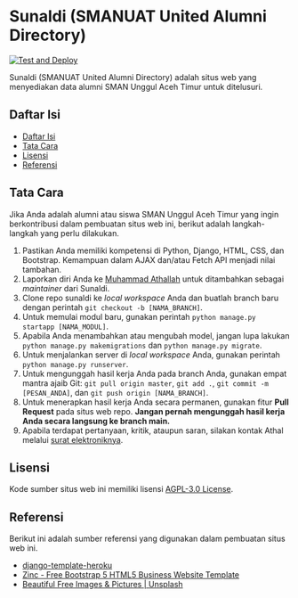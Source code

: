 # Sunaldi (SMANUAT United Alumni Directory)

[![Test and Deploy][actions-badge]][commits-gh]

Sunaldi (SMANUAT United Alumni Directory) adalah situs web yang menyediakan data alumni SMAN Unggul Aceh Timur untuk ditelusuri.

## Daftar Isi

- [Daftar Isi](#daftar-isi)
- [Tata Cara](#tata-cara)
- [Lisensi](#lisensi)
- [Referensi](#referensi)


## Tata Cara

Jika Anda adalah alumni atau siswa SMAN Unggul Aceh Timur yang ingin berkontribusi dalam pembuatan situs web ini, berikut adalah langkah-langkah yang perlu dilakukan.

1. Pastikan Anda memiliki kompetensi di Python, Django, HTML, CSS, dan Bootstrap. Kemampuan dalam AJAX dan/atau Fetch API menjadi nilai tambahan.
2. Laporkan diri Anda ke [Muhammad Athallah][email-athal] untuk ditambahkan sebagai _maintainer_ dari Sunaldi.
3. Clone repo sunaldi ke _local workspace_ Anda dan buatlah branch baru dengan perintah `git checkout -b [NAMA_BRANCH]`.
4. Untuk memulai modul baru, gunakan perintah `python manage.py startapp [NAMA_MODUL]`.
5. Apabila Anda menambahkan atau mengubah model, jangan lupa lakukan `python manage.py makemigrations` dan `python manage.py migrate`.
6. Untuk menjalankan server di _local workspace_ Anda, gunakan perintah `python manage.py runserver`.
7. Untuk mengunggah hasil kerja Anda pada branch Anda, gunakan empat mantra ajaib Git: `git pull origin master`, `git add .`, `git commit -m [PESAN_ANDA]`, dan `git push origin [NAMA_BRANCH]`.
8. Untuk menerapkan hasil kerja Anda secara permanen, gunakan fitur **Pull Request** pada situs web repo. **Jangan pernah mengunggah hasil kerja Anda secara langsung ke branch main.**
9. Apabila terdapat pertanyaan, kritik, ataupun saran, silakan kontak Athal melalui [surat elektroniknya][email-athal].


## Lisensi

Kode sumber situs web ini memiliki lisensi [AGPL-3.0 License][license].


## Referensi

Berikut ini adalah sumber referensi yang digunakan dalam pembuatan situs web ini.
- [django-template-heroku][project-template]
- [Zinc - Free Bootstrap 5 HTML5 Business Website Template][web-template]
- [Beautiful Free Images & Pictures | Unsplash][unsplash]

[actions-badge]: https://github.com/sunaldi/sunaldi/workflows/Test%20and%20Deploy/badge.svg
[commits-gh]: https://github.com/sunaldi/sunaldi/commits/master
[email-athal]: mailto:mhd.athallah@gmail.com
[license]: LICENSE
[project-template]: https://github.com/laymonage/django-template-heroku/
[web-template]: https://themewagon.com/themes/free-bootstrap-5-html5-business-website-template-zinc/
[unsplash]: https://unsplash.com